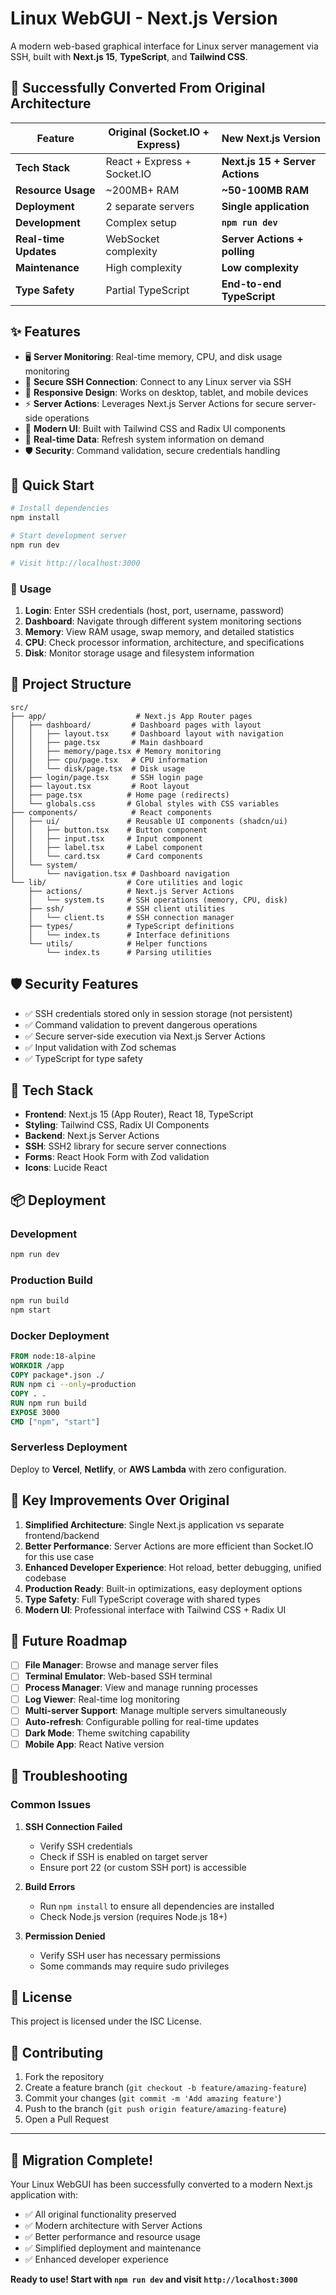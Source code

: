 # Linux WebGUI - Next.js Version

A modern web-based graphical interface for Linux server management via SSH, built with **Next.js 15**, **TypeScript**, and **Tailwind CSS**.

## 🎉 **Successfully Converted From Original Architecture**

| Feature | Original (Socket.IO + Express) | **New Next.js Version** |
|---------|-------------------------------|-------------------------|
| **Tech Stack** | React + Express + Socket.IO | **Next.js 15 + Server Actions** |
| **Resource Usage** | ~200MB+ RAM | **~50-100MB RAM** |
| **Deployment** | 2 separate servers | **Single application** |
| **Development** | Complex setup | **`npm run dev`** |
| **Real-time Updates** | WebSocket complexity | **Server Actions + polling** |
| **Maintenance** | High complexity | **Low complexity** |
| **Type Safety** | Partial TypeScript | **End-to-end TypeScript** |

## ✨ **Features**

- 🖥️ **Server Monitoring**: Real-time memory, CPU, and disk usage monitoring
- 🔐 **Secure SSH Connection**: Connect to any Linux server via SSH
- 📱 **Responsive Design**: Works on desktop, tablet, and mobile devices
- ⚡ **Server Actions**: Leverages Next.js Server Actions for secure server-side operations
- 🎨 **Modern UI**: Built with Tailwind CSS and Radix UI components
- 🔄 **Real-time Data**: Refresh system information on demand
- 🛡️ **Security**: Command validation, secure credentials handling

## 🚀 **Quick Start**

```bash
# Install dependencies
npm install

# Start development server
npm run dev

# Visit http://localhost:3000
```

### 📝 **Usage**

1. **Login**: Enter SSH credentials (host, port, username, password)
2. **Dashboard**: Navigate through different system monitoring sections
3. **Memory**: View RAM usage, swap memory, and detailed statistics
4. **CPU**: Check processor information, architecture, and specifications
5. **Disk**: Monitor storage usage and filesystem information

## 📁 **Project Structure**

```
src/
├── app/                    # Next.js App Router pages
│   ├── dashboard/         # Dashboard pages with layout
│   │   ├── layout.tsx     # Dashboard layout with navigation
│   │   ├── page.tsx       # Main dashboard
│   │   ├── memory/page.tsx # Memory monitoring
│   │   ├── cpu/page.tsx   # CPU information
│   │   └── disk/page.tsx  # Disk usage
│   ├── login/page.tsx     # SSH login page
│   ├── layout.tsx         # Root layout
│   ├── page.tsx          # Home page (redirects)
│   └── globals.css       # Global styles with CSS variables
├── components/            # React components
│   ├── ui/               # Reusable UI components (shadcn/ui)
│   │   ├── button.tsx    # Button component
│   │   ├── input.tsx     # Input component
│   │   ├── label.tsx     # Label component
│   │   └── card.tsx      # Card components
│   └── system/
│       └── navigation.tsx # Dashboard navigation
└── lib/                  # Core utilities and logic
    ├── actions/          # Next.js Server Actions
    │   └── system.ts     # SSH operations (memory, CPU, disk)
    ├── ssh/              # SSH client utilities
    │   └── client.ts     # SSH connection manager
    ├── types/            # TypeScript definitions
    │   └── index.ts      # Interface definitions
    └── utils/            # Helper functions
        └── index.ts      # Parsing utilities
```

## 🛡️ **Security Features**

- ✅ SSH credentials stored only in session storage (not persistent)
- ✅ Command validation to prevent dangerous operations
- ✅ Secure server-side execution via Next.js Server Actions
- ✅ Input validation with Zod schemas
- ✅ TypeScript for type safety

## 🔧 **Tech Stack**

- **Frontend**: Next.js 15 (App Router), React 18, TypeScript
- **Styling**: Tailwind CSS, Radix UI Components
- **Backend**: Next.js Server Actions
- **SSH**: SSH2 library for secure server connections
- **Forms**: React Hook Form with Zod validation
- **Icons**: Lucide React

## 📦 **Deployment**

### Development
```bash
npm run dev
```

### Production Build
```bash
npm run build
npm start
```

### Docker Deployment
```dockerfile
FROM node:18-alpine
WORKDIR /app
COPY package*.json ./
RUN npm ci --only=production
COPY . .
RUN npm run build
EXPOSE 3000
CMD ["npm", "start"]
```

### Serverless Deployment
Deploy to **Vercel**, **Netlify**, or **AWS Lambda** with zero configuration.

## 🎯 **Key Improvements Over Original**

1. **Simplified Architecture**: Single Next.js application vs separate frontend/backend
2. **Better Performance**: Server Actions are more efficient than Socket.IO for this use case
3. **Enhanced Developer Experience**: Hot reload, better debugging, unified codebase
4. **Production Ready**: Built-in optimizations, easy deployment options
5. **Type Safety**: Full TypeScript coverage with shared types
6. **Modern UI**: Professional interface with Tailwind CSS + Radix UI

## 🔮 **Future Roadmap**

- [ ] **File Manager**: Browse and manage server files
- [ ] **Terminal Emulator**: Web-based SSH terminal
- [ ] **Process Manager**: View and manage running processes
- [ ] **Log Viewer**: Real-time log monitoring
- [ ] **Multi-server Support**: Manage multiple servers simultaneously
- [ ] **Auto-refresh**: Configurable polling for real-time updates
- [ ] **Dark Mode**: Theme switching capability
- [ ] **Mobile App**: React Native version

## 🐛 **Troubleshooting**

### Common Issues

1. **SSH Connection Failed**
   - Verify SSH credentials
   - Check if SSH is enabled on target server
   - Ensure port 22 (or custom SSH port) is accessible

2. **Build Errors**
   - Run `npm install` to ensure all dependencies are installed
   - Check Node.js version (requires Node.js 18+)

3. **Permission Denied**
   - Verify SSH user has necessary permissions
   - Some commands may require sudo privileges

## 📄 **License**

This project is licensed under the ISC License.

## 🤝 **Contributing**

1. Fork the repository
2. Create a feature branch (`git checkout -b feature/amazing-feature`)
3. Commit your changes (`git commit -m 'Add amazing feature'`)
4. Push to the branch (`git push origin feature/amazing-feature`)
5. Open a Pull Request

---

## 🎊 **Migration Complete!**

Your Linux WebGUI has been successfully converted to a modern Next.js application with:
- ✅ All original functionality preserved
- ✅ Modern architecture with Server Actions
- ✅ Better performance and resource usage
- ✅ Simplified deployment and maintenance
- ✅ Enhanced developer experience

**Ready to use! Start with `npm run dev` and visit `http://localhost:3000`**